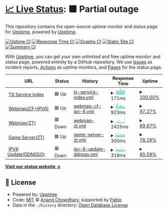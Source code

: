 # [📈 Live Status](https://demo.upptime.js.org): <!--live status--> **🟧 Partial outage**

This repository contains the open-source uptime monitor and status page for [Upptime](https://upptime.js.org), powered by [Upptime](https://github.com/upptime/upptime).

[![Uptime CI](https://github.com/txyyddss/upptime/workflows/Uptime%20CI/badge.svg)](https://github.com/txyyddss/upptime/actions?query=workflow%3A%22Uptime+CI%22)
[![Response Time CI](https://github.com/txyyddss/upptime/workflows/Response%20Time%20CI/badge.svg)](https://github.com/txyyddss/upptime/actions?query=workflow%3A%22Response+Time+CI%22)
[![Graphs CI](https://github.com/txyyddss/upptime/workflows/Graphs%20CI/badge.svg)](https://github.com/txyyddss/upptime/actions?query=workflow%3A%22Graphs+CI%22)
[![Static Site CI](https://github.com/txyyddss/upptime/workflows/Static%20Site%20CI/badge.svg)](https://github.com/txyyddss/upptime/actions?query=workflow%3A%22Static+Site+CI%22)
[![Summary CI](https://github.com/txyyddss/upptime/workflows/Summary%20CI/badge.svg)](https://github.com/txyyddss/upptime/actions?query=workflow%3A%22Summary+CI%22)

With [Upptime](https://upptime.js.org), you can get your own unlimited and free uptime monitor and status page, powered entirely by a GitHub repository. We use [Issues](https://github.com/upptime/upptime/issues) as incident reports, [Actions](https://github.com/txyyddss/upptime/actions) as uptime monitors, and [Pages](https://demo.upptime.js.org) for the status page.

<!--start: status pages-->
<!-- This summary is generated by Upptime (https://github.com/upptime/upptime) -->
<!-- Do not edit this manually, your changes will be overwritten -->
<!-- prettier-ignore -->
| URL | Status | History | Response Time | Uptime |
| --- | ------ | ------- | ------------- | ------ |
| <img alt="" src="https://icons.duckduckgo.com/ip3/1919801.xyz.ico" height="13"> [TX Service Index](https://1919801.xyz) | 🟩 Up | [tx-service-index.yml](https://github.com/txyyddss/upptime/commits/HEAD/history/tx-service-index.yml) | <details><summary><img alt="Response time graph" src="./graphs/tx-service-index/response-time-week.png" height="20"> 171ms</summary><br><a href="https://status.1919801.xyz/history/tx-service-index"><img alt="Response time 171" src="https://img.shields.io/endpoint?url=https%3A%2F%2Fraw.githubusercontent.com%2Ftxyyddss%2Fupptime%2FHEAD%2Fapi%2Ftx-service-index%2Fresponse-time.json"></a><br><a href="https://status.1919801.xyz/history/tx-service-index"><img alt="24-hour response time 218" src="https://img.shields.io/endpoint?url=https%3A%2F%2Fraw.githubusercontent.com%2Ftxyyddss%2Fupptime%2FHEAD%2Fapi%2Ftx-service-index%2Fresponse-time-day.json"></a><br><a href="https://status.1919801.xyz/history/tx-service-index"><img alt="7-day response time 171" src="https://img.shields.io/endpoint?url=https%3A%2F%2Fraw.githubusercontent.com%2Ftxyyddss%2Fupptime%2FHEAD%2Fapi%2Ftx-service-index%2Fresponse-time-week.json"></a><br><a href="https://status.1919801.xyz/history/tx-service-index"><img alt="30-day response time 171" src="https://img.shields.io/endpoint?url=https%3A%2F%2Fraw.githubusercontent.com%2Ftxyyddss%2Fupptime%2FHEAD%2Fapi%2Ftx-service-index%2Fresponse-time-month.json"></a><br><a href="https://status.1919801.xyz/history/tx-service-index"><img alt="1-year response time 171" src="https://img.shields.io/endpoint?url=https%3A%2F%2Fraw.githubusercontent.com%2Ftxyyddss%2Fupptime%2FHEAD%2Fapi%2Ftx-service-index%2Fresponse-time-year.json"></a></details> | <details><summary><a href="https://status.1919801.xyz/history/tx-service-index">100.00%</a></summary><a href="https://status.1919801.xyz/history/tx-service-index"><img alt="All-time uptime 100.00%" src="https://img.shields.io/endpoint?url=https%3A%2F%2Fraw.githubusercontent.com%2Ftxyyddss%2Fupptime%2FHEAD%2Fapi%2Ftx-service-index%2Fuptime.json"></a><br><a href="https://status.1919801.xyz/history/tx-service-index"><img alt="24-hour uptime 100.00%" src="https://img.shields.io/endpoint?url=https%3A%2F%2Fraw.githubusercontent.com%2Ftxyyddss%2Fupptime%2FHEAD%2Fapi%2Ftx-service-index%2Fuptime-day.json"></a><br><a href="https://status.1919801.xyz/history/tx-service-index"><img alt="7-day uptime 100.00%" src="https://img.shields.io/endpoint?url=https%3A%2F%2Fraw.githubusercontent.com%2Ftxyyddss%2Fupptime%2FHEAD%2Fapi%2Ftx-service-index%2Fuptime-week.json"></a><br><a href="https://status.1919801.xyz/history/tx-service-index"><img alt="30-day uptime 100.00%" src="https://img.shields.io/endpoint?url=https%3A%2F%2Fraw.githubusercontent.com%2Ftxyyddss%2Fupptime%2FHEAD%2Fapi%2Ftx-service-index%2Fuptime-month.json"></a><br><a href="https://status.1919801.xyz/history/tx-service-index"><img alt="1-year uptime 100.00%" src="https://img.shields.io/endpoint?url=https%3A%2F%2Fraw.githubusercontent.com%2Ftxyyddss%2Fupptime%2FHEAD%2Fapi%2Ftx-service-index%2Fuptime-year.json"></a></details>
| <img alt="" src="https://icons.duckduckgo.com/ip3/map.1919801.xyz.ico" height="13"> [Webmap(CF+IPV6)](https://map.1919801.xyz/maps/world/live/players.json) | 🟩 Up | [webmap-cf-ipv-6.yml](https://github.com/txyyddss/upptime/commits/HEAD/history/webmap-cf-ipv-6.yml) | <details><summary><img alt="Response time graph" src="./graphs/webmap-cf-ipv-6/response-time-week.png" height="20"> 923ms</summary><br><a href="https://status.1919801.xyz/history/webmap-cf-ipv-6"><img alt="Response time 923" src="https://img.shields.io/endpoint?url=https%3A%2F%2Fraw.githubusercontent.com%2Ftxyyddss%2Fupptime%2FHEAD%2Fapi%2Fwebmap-cf-ipv-6%2Fresponse-time.json"></a><br><a href="https://status.1919801.xyz/history/webmap-cf-ipv-6"><img alt="24-hour response time 802" src="https://img.shields.io/endpoint?url=https%3A%2F%2Fraw.githubusercontent.com%2Ftxyyddss%2Fupptime%2FHEAD%2Fapi%2Fwebmap-cf-ipv-6%2Fresponse-time-day.json"></a><br><a href="https://status.1919801.xyz/history/webmap-cf-ipv-6"><img alt="7-day response time 923" src="https://img.shields.io/endpoint?url=https%3A%2F%2Fraw.githubusercontent.com%2Ftxyyddss%2Fupptime%2FHEAD%2Fapi%2Fwebmap-cf-ipv-6%2Fresponse-time-week.json"></a><br><a href="https://status.1919801.xyz/history/webmap-cf-ipv-6"><img alt="30-day response time 923" src="https://img.shields.io/endpoint?url=https%3A%2F%2Fraw.githubusercontent.com%2Ftxyyddss%2Fupptime%2FHEAD%2Fapi%2Fwebmap-cf-ipv-6%2Fresponse-time-month.json"></a><br><a href="https://status.1919801.xyz/history/webmap-cf-ipv-6"><img alt="1-year response time 923" src="https://img.shields.io/endpoint?url=https%3A%2F%2Fraw.githubusercontent.com%2Ftxyyddss%2Fupptime%2FHEAD%2Fapi%2Fwebmap-cf-ipv-6%2Fresponse-time-year.json"></a></details> | <details><summary><a href="https://status.1919801.xyz/history/webmap-cf-ipv-6">97.27%</a></summary><a href="https://status.1919801.xyz/history/webmap-cf-ipv-6"><img alt="All-time uptime 97.27%" src="https://img.shields.io/endpoint?url=https%3A%2F%2Fraw.githubusercontent.com%2Ftxyyddss%2Fupptime%2FHEAD%2Fapi%2Fwebmap-cf-ipv-6%2Fuptime.json"></a><br><a href="https://status.1919801.xyz/history/webmap-cf-ipv-6"><img alt="24-hour uptime 100.00%" src="https://img.shields.io/endpoint?url=https%3A%2F%2Fraw.githubusercontent.com%2Ftxyyddss%2Fupptime%2FHEAD%2Fapi%2Fwebmap-cf-ipv-6%2Fuptime-day.json"></a><br><a href="https://status.1919801.xyz/history/webmap-cf-ipv-6"><img alt="7-day uptime 97.27%" src="https://img.shields.io/endpoint?url=https%3A%2F%2Fraw.githubusercontent.com%2Ftxyyddss%2Fupptime%2FHEAD%2Fapi%2Fwebmap-cf-ipv-6%2Fuptime-week.json"></a><br><a href="https://status.1919801.xyz/history/webmap-cf-ipv-6"><img alt="30-day uptime 97.27%" src="https://img.shields.io/endpoint?url=https%3A%2F%2Fraw.githubusercontent.com%2Ftxyyddss%2Fupptime%2FHEAD%2Fapi%2Fwebmap-cf-ipv-6%2Fuptime-month.json"></a><br><a href="https://status.1919801.xyz/history/webmap-cf-ipv-6"><img alt="1-year uptime 97.27%" src="https://img.shields.io/endpoint?url=https%3A%2F%2Fraw.githubusercontent.com%2Ftxyyddss%2Fupptime%2FHEAD%2Fapi%2Fwebmap-cf-ipv-6%2Fuptime-year.json"></a></details>
| <img alt="" src="https://icons.duckduckgo.com/ip3/114.114.51.4.ico" height="13"> [Webmap(ZT)](http://114.114.51.4:8123/maps/world/live/players.json) | 🟥 Down | [webmap-zt.yml](https://github.com/txyyddss/upptime/commits/HEAD/history/webmap-zt.yml) | <details><summary><img alt="Response time graph" src="./graphs/webmap-zt/response-time-week.png" height="20"> 2425ms</summary><br><a href="https://status.1919801.xyz/history/webmap-zt"><img alt="Response time 2425" src="https://img.shields.io/endpoint?url=https%3A%2F%2Fraw.githubusercontent.com%2Ftxyyddss%2Fupptime%2FHEAD%2Fapi%2Fwebmap-zt%2Fresponse-time.json"></a><br><a href="https://status.1919801.xyz/history/webmap-zt"><img alt="24-hour response time 5345" src="https://img.shields.io/endpoint?url=https%3A%2F%2Fraw.githubusercontent.com%2Ftxyyddss%2Fupptime%2FHEAD%2Fapi%2Fwebmap-zt%2Fresponse-time-day.json"></a><br><a href="https://status.1919801.xyz/history/webmap-zt"><img alt="7-day response time 2425" src="https://img.shields.io/endpoint?url=https%3A%2F%2Fraw.githubusercontent.com%2Ftxyyddss%2Fupptime%2FHEAD%2Fapi%2Fwebmap-zt%2Fresponse-time-week.json"></a><br><a href="https://status.1919801.xyz/history/webmap-zt"><img alt="30-day response time 2425" src="https://img.shields.io/endpoint?url=https%3A%2F%2Fraw.githubusercontent.com%2Ftxyyddss%2Fupptime%2FHEAD%2Fapi%2Fwebmap-zt%2Fresponse-time-month.json"></a><br><a href="https://status.1919801.xyz/history/webmap-zt"><img alt="1-year response time 2425" src="https://img.shields.io/endpoint?url=https%3A%2F%2Fraw.githubusercontent.com%2Ftxyyddss%2Fupptime%2FHEAD%2Fapi%2Fwebmap-zt%2Fresponse-time-year.json"></a></details> | <details><summary><a href="https://status.1919801.xyz/history/webmap-zt">69.67%</a></summary><a href="https://status.1919801.xyz/history/webmap-zt"><img alt="All-time uptime 69.67%" src="https://img.shields.io/endpoint?url=https%3A%2F%2Fraw.githubusercontent.com%2Ftxyyddss%2Fupptime%2FHEAD%2Fapi%2Fwebmap-zt%2Fuptime.json"></a><br><a href="https://status.1919801.xyz/history/webmap-zt"><img alt="24-hour uptime 33.37%" src="https://img.shields.io/endpoint?url=https%3A%2F%2Fraw.githubusercontent.com%2Ftxyyddss%2Fupptime%2FHEAD%2Fapi%2Fwebmap-zt%2Fuptime-day.json"></a><br><a href="https://status.1919801.xyz/history/webmap-zt"><img alt="7-day uptime 69.67%" src="https://img.shields.io/endpoint?url=https%3A%2F%2Fraw.githubusercontent.com%2Ftxyyddss%2Fupptime%2FHEAD%2Fapi%2Fwebmap-zt%2Fuptime-week.json"></a><br><a href="https://status.1919801.xyz/history/webmap-zt"><img alt="30-day uptime 69.67%" src="https://img.shields.io/endpoint?url=https%3A%2F%2Fraw.githubusercontent.com%2Ftxyyddss%2Fupptime%2FHEAD%2Fapi%2Fwebmap-zt%2Fuptime-month.json"></a><br><a href="https://status.1919801.xyz/history/webmap-zt"><img alt="1-year uptime 69.67%" src="https://img.shields.io/endpoint?url=https%3A%2F%2Fraw.githubusercontent.com%2Ftxyyddss%2Fupptime%2FHEAD%2Fapi%2Fwebmap-zt%2Fuptime-year.json"></a></details>
| <img alt="" src="https://icons.duckduckgo.com/ip3/null.ico" height="13"> [Game Server(ZT)](114.114.51.4) | 🟩 Up | [game-server-zt.yml](https://github.com/txyyddss/upptime/commits/HEAD/history/game-server-zt.yml) | <details><summary><img alt="Response time graph" src="./graphs/game-server-zt/response-time-week.png" height="20"> 300ms</summary><br><a href="https://status.1919801.xyz/history/game-server-zt"><img alt="Response time 300" src="https://img.shields.io/endpoint?url=https%3A%2F%2Fraw.githubusercontent.com%2Ftxyyddss%2Fupptime%2FHEAD%2Fapi%2Fgame-server-zt%2Fresponse-time.json"></a><br><a href="https://status.1919801.xyz/history/game-server-zt"><img alt="24-hour response time 341" src="https://img.shields.io/endpoint?url=https%3A%2F%2Fraw.githubusercontent.com%2Ftxyyddss%2Fupptime%2FHEAD%2Fapi%2Fgame-server-zt%2Fresponse-time-day.json"></a><br><a href="https://status.1919801.xyz/history/game-server-zt"><img alt="7-day response time 300" src="https://img.shields.io/endpoint?url=https%3A%2F%2Fraw.githubusercontent.com%2Ftxyyddss%2Fupptime%2FHEAD%2Fapi%2Fgame-server-zt%2Fresponse-time-week.json"></a><br><a href="https://status.1919801.xyz/history/game-server-zt"><img alt="30-day response time 300" src="https://img.shields.io/endpoint?url=https%3A%2F%2Fraw.githubusercontent.com%2Ftxyyddss%2Fupptime%2FHEAD%2Fapi%2Fgame-server-zt%2Fresponse-time-month.json"></a><br><a href="https://status.1919801.xyz/history/game-server-zt"><img alt="1-year response time 300" src="https://img.shields.io/endpoint?url=https%3A%2F%2Fraw.githubusercontent.com%2Ftxyyddss%2Fupptime%2FHEAD%2Fapi%2Fgame-server-zt%2Fresponse-time-year.json"></a></details> | <details><summary><a href="https://status.1919801.xyz/history/game-server-zt">78.19%</a></summary><a href="https://status.1919801.xyz/history/game-server-zt"><img alt="All-time uptime 78.19%" src="https://img.shields.io/endpoint?url=https%3A%2F%2Fraw.githubusercontent.com%2Ftxyyddss%2Fupptime%2FHEAD%2Fapi%2Fgame-server-zt%2Fuptime.json"></a><br><a href="https://status.1919801.xyz/history/game-server-zt"><img alt="24-hour uptime 52.66%" src="https://img.shields.io/endpoint?url=https%3A%2F%2Fraw.githubusercontent.com%2Ftxyyddss%2Fupptime%2FHEAD%2Fapi%2Fgame-server-zt%2Fuptime-day.json"></a><br><a href="https://status.1919801.xyz/history/game-server-zt"><img alt="7-day uptime 78.19%" src="https://img.shields.io/endpoint?url=https%3A%2F%2Fraw.githubusercontent.com%2Ftxyyddss%2Fupptime%2FHEAD%2Fapi%2Fgame-server-zt%2Fuptime-week.json"></a><br><a href="https://status.1919801.xyz/history/game-server-zt"><img alt="30-day uptime 78.19%" src="https://img.shields.io/endpoint?url=https%3A%2F%2Fraw.githubusercontent.com%2Ftxyyddss%2Fupptime%2FHEAD%2Fapi%2Fgame-server-zt%2Fuptime-month.json"></a><br><a href="https://status.1919801.xyz/history/game-server-zt"><img alt="1-year uptime 78.19%" src="https://img.shields.io/endpoint?url=https%3A%2F%2Fraw.githubusercontent.com%2Ftxyyddss%2Fupptime%2FHEAD%2Fapi%2Fgame-server-zt%2Fuptime-year.json"></a></details>
| <img alt="" src="https://icons.duckduckgo.com/ip3/null.ico" height="13"> [IPV6 Update(DDNSGO)](114.114.51.4) | 🟥 Down | [ipv-6-update-ddnsgo.yml](https://github.com/txyyddss/upptime/commits/HEAD/history/ipv-6-update-ddnsgo.yml) | <details><summary><img alt="Response time graph" src="./graphs/ipv-6-update-ddnsgo/response-time-week.png" height="20"> 318ms</summary><br><a href="https://status.1919801.xyz/history/ipv-6-update-ddnsgo"><img alt="Response time 318" src="https://img.shields.io/endpoint?url=https%3A%2F%2Fraw.githubusercontent.com%2Ftxyyddss%2Fupptime%2FHEAD%2Fapi%2Fipv-6-update-ddnsgo%2Fresponse-time.json"></a><br><a href="https://status.1919801.xyz/history/ipv-6-update-ddnsgo"><img alt="24-hour response time 330" src="https://img.shields.io/endpoint?url=https%3A%2F%2Fraw.githubusercontent.com%2Ftxyyddss%2Fupptime%2FHEAD%2Fapi%2Fipv-6-update-ddnsgo%2Fresponse-time-day.json"></a><br><a href="https://status.1919801.xyz/history/ipv-6-update-ddnsgo"><img alt="7-day response time 318" src="https://img.shields.io/endpoint?url=https%3A%2F%2Fraw.githubusercontent.com%2Ftxyyddss%2Fupptime%2FHEAD%2Fapi%2Fipv-6-update-ddnsgo%2Fresponse-time-week.json"></a><br><a href="https://status.1919801.xyz/history/ipv-6-update-ddnsgo"><img alt="30-day response time 318" src="https://img.shields.io/endpoint?url=https%3A%2F%2Fraw.githubusercontent.com%2Ftxyyddss%2Fupptime%2FHEAD%2Fapi%2Fipv-6-update-ddnsgo%2Fresponse-time-month.json"></a><br><a href="https://status.1919801.xyz/history/ipv-6-update-ddnsgo"><img alt="1-year response time 318" src="https://img.shields.io/endpoint?url=https%3A%2F%2Fraw.githubusercontent.com%2Ftxyyddss%2Fupptime%2FHEAD%2Fapi%2Fipv-6-update-ddnsgo%2Fresponse-time-year.json"></a></details> | <details><summary><a href="https://status.1919801.xyz/history/ipv-6-update-ddnsgo">80.59%</a></summary><a href="https://status.1919801.xyz/history/ipv-6-update-ddnsgo"><img alt="All-time uptime 80.59%" src="https://img.shields.io/endpoint?url=https%3A%2F%2Fraw.githubusercontent.com%2Ftxyyddss%2Fupptime%2FHEAD%2Fapi%2Fipv-6-update-ddnsgo%2Fuptime.json"></a><br><a href="https://status.1919801.xyz/history/ipv-6-update-ddnsgo"><img alt="24-hour uptime 52.13%" src="https://img.shields.io/endpoint?url=https%3A%2F%2Fraw.githubusercontent.com%2Ftxyyddss%2Fupptime%2FHEAD%2Fapi%2Fipv-6-update-ddnsgo%2Fuptime-day.json"></a><br><a href="https://status.1919801.xyz/history/ipv-6-update-ddnsgo"><img alt="7-day uptime 80.59%" src="https://img.shields.io/endpoint?url=https%3A%2F%2Fraw.githubusercontent.com%2Ftxyyddss%2Fupptime%2FHEAD%2Fapi%2Fipv-6-update-ddnsgo%2Fuptime-week.json"></a><br><a href="https://status.1919801.xyz/history/ipv-6-update-ddnsgo"><img alt="30-day uptime 80.59%" src="https://img.shields.io/endpoint?url=https%3A%2F%2Fraw.githubusercontent.com%2Ftxyyddss%2Fupptime%2FHEAD%2Fapi%2Fipv-6-update-ddnsgo%2Fuptime-month.json"></a><br><a href="https://status.1919801.xyz/history/ipv-6-update-ddnsgo"><img alt="1-year uptime 80.59%" src="https://img.shields.io/endpoint?url=https%3A%2F%2Fraw.githubusercontent.com%2Ftxyyddss%2Fupptime%2FHEAD%2Fapi%2Fipv-6-update-ddnsgo%2Fuptime-year.json"></a></details>

<!--end: status pages-->

[**Visit our status website →**](https://status.1919801.xyz/)

## 📄 License

- Powered by: [Upptime](https://github.com/upptime/upptime)
- Code: [MIT](./LICENSE) © [Anand Chowdhary](https://anandchowdhary.com), supported by [Pabio](https://pabio.com)
- Data in the `./history` directory: [Open Database License](https://opendatacommons.org/licenses/odbl/1-0/)
